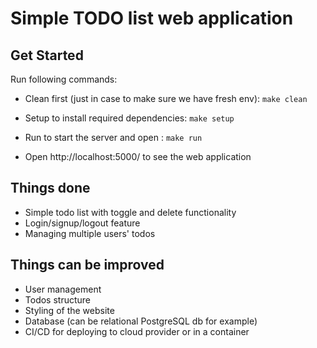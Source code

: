 # Simple TODO list web application

## Get Started

Run following commands:

- Clean first (just in case to make sure we have fresh env): `make clean`

- Setup to install required dependencies: `make setup`

- Run to start the server and open : `make run`

- Open http://localhost:5000/ to see the web application


## Things done 
- Simple todo list with toggle and delete functionality
- Login/signup/logout feature
- Managing multiple users' todos

## Things can be improved
- User management
- Todos structure
- Styling of the website
- Database (can be relational PostgreSQL db for example)
- CI/CD for deploying to cloud provider or in a container